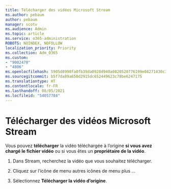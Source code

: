 ```yaml
---
title: Télécharger des vidéos Microsoft Stream
ms.author: pebaum
author: pebaum
manager: scotv
ms.audience: Admin
ms.topic: article
ms.service: o365-administration
ROBOTS: NOINDEX, NOFOLLOW
localization_priority: Priority
ms.collection: Adm_O365
ms.custom:
- "9002470"
- "4806"
ms.openlocfilehash: 5905d8998fa0fb39da0928d940a0820520776199e04271430c36d3f7c1cd92fc
ms.sourcegitcommit: b5f7da89a650d2915dc652449623c78be6247175
ms.translationtype: HT
ms.contentlocale: fr-FR
ms.lasthandoff: 08/05/2021
ms.locfileid: "54057784"
---
```

# <a name="download-microsoft-stream-videos"></a>Télécharger des vidéos Microsoft Stream

Vous pouvez **télécharger** la vidéo téléchargée à l’origine **si vous avez chargé le fichier vidéo** ou si vous êtes un **propriétaire de la vidéo**.

1. Dans Stream, recherchez la vidéo que vous souhaitez télécharger.

2. Cliquez sur l’icône de menu autres icônes de menu plus *...*

3. Sélectionnez **Télécharger la vidéo d’origine**.
